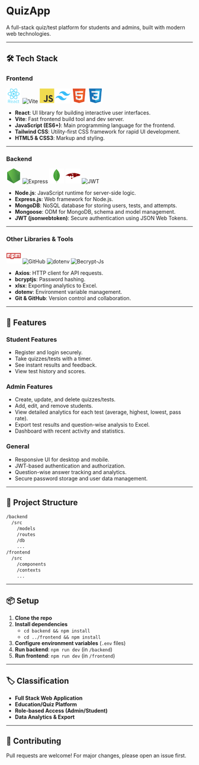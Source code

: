 # QuizApp

A full-stack quiz/test platform for students and admins, built with modern web technologies.

---

## 🛠️ Tech Stack

### **Frontend**

<p>
  <img src="https://raw.githubusercontent.com/devicons/devicon/master/icons/react/react-original-wordmark.svg" alt="React" width="40"/>
  <img src="https://vitejs.dev/logo.svg" alt="Vite" width="40"/>
  <img src="https://raw.githubusercontent.com/devicons/devicon/master/icons/javascript/javascript-original.svg" alt="JavaScript" width="40"/>
  <img src="https://github.com/devicons/devicon/blob/master/icons/tailwindcss/tailwindcss-original.svg" alt="Tailwind CSS" width="40"/>
  <img src="https://raw.githubusercontent.com/devicons/devicon/master/icons/html5/html5-original.svg" alt="HTML5" width="40"/>
  <img src="https://raw.githubusercontent.com/devicons/devicon/master/icons/css3/css3-original.svg" alt="CSS3" width="40"/>
</p>

- **React**: UI library for building interactive user interfaces.
- **Vite**: Fast frontend build tool and dev server.
- **JavaScript (ES6+)**: Main programming language for the frontend.
- **Tailwind CSS**: Utility-first CSS framework for rapid UI development.
- **HTML5 & CSS3**: Markup and styling.

---

### **Backend**

<p>
  <img src="https://raw.githubusercontent.com/devicons/devicon/master/icons/nodejs/nodejs-original.svg" alt="Node.js" width="40"/>
  <img src="https://img.icons8.com/?size=100&id=kg46nzoJrmTR&format=png&color=FFFFFF" alt="Express" width="40"/>
  <img src="https://raw.githubusercontent.com/devicons/devicon/master/icons/mongodb/mongodb-original.svg" alt="MongoDB" width="40"/>
  <img src="https://raw.githubusercontent.com/devicons/devicon/master/icons/mongoose/mongoose-original.svg" alt="Mongoose" width="40"/>
  <img src="https://img.icons8.com/?size=100&id=rHpveptSuwDz&format=png&color=000000" alt="JWT" width="40"/>
</p>

- **Node.js**: JavaScript runtime for server-side logic.
- **Express.js**: Web framework for Node.js.
- **MongoDB**: NoSQL database for storing users, tests, and attempts.
- **Mongoose**: ODM for MongoDB, schema and model management.
- **JWT (jsonwebtoken)**: Secure authentication using JSON Web Tokens.

---

### **Other Libraries & Tools**

<p>
  <img src="https://raw.githubusercontent.com/devicons/devicon/master/icons/npm/npm-original-wordmark.svg" alt="npm" width="40"/>
  <img src="https://img.icons8.com/?size=100&id=3tC9EQumUAuq&format=png&color=FFFFFF" alt="GitHub" width="40"/>
  <img src="https://img.shields.io/badge/Dotenv-ECD53F?logo=dotenv&logoColor=black&style=for-the-badge" alt="dotenv"/>
  <img src="https://img.shields.io/badge/BcryptJS-004488?style=for-the-badge" alt="Becrypt-Js"/>
</p>

- **Axios**: HTTP client for API requests.
- **bcryptjs**: Password hashing.
- **xlsx**: Exporting analytics to Excel.
- **dotenv**: Environment variable management.
- **Git & GitHub**: Version control and collaboration.

---

## 🚀 Features

### **Student Features**

- Register and login securely.
- Take quizzes/tests with a timer.
- See instant results and feedback.
- View test history and scores.

### **Admin Features**

- Create, update, and delete quizzes/tests.
- Add, edit, and remove students.
- View detailed analytics for each test (average, highest, lowest, pass rate).
- Export test results and question-wise analysis to Excel.
- Dashboard with recent activity and statistics.

### **General**

- Responsive UI for desktop and mobile.
- JWT-based authentication and authorization.
- Question-wise answer tracking and analytics.
- Secure password storage and user data management.

---

## 📂 Project Structure

```
/backend
  /src
    /models
    /routes
    /db
    ...
/frontend
  /src
    /components
    /contexts
    ...
```

---

## 📦 Setup

1. **Clone the repo**
2. **Install dependencies**
   - `cd backend && npm install`
   - `cd ../frontend && npm install`
3. **Configure environment variables** (`.env` files)
4. **Run backend**: `npm run dev` (in `/backend`)
5. **Run frontend**: `npm run dev` (in `/frontend`)

---

## 🏷️ Classification

- **Full Stack Web Application**
- **Education/Quiz Platform**
- **Role-based Access (Admin/Student)**
- **Data Analytics & Export**

---

## 🤝 Contributing

Pull requests are welcome! For major changes, please open an issue first.
